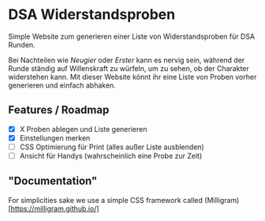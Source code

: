 # DSA Widerstandsproben

Simple Website zum generieren einer Liste von Widerstandsproben für DSA Runden.

Bei Nachteilen wie *Neugier* oder *Erster* kann es nervig sein, während der Runde ständig auf Willenskraft zu würfeln, um zu sehen, ob der Charakter widerstehen kann. Mit dieser Website könnt ihr eine Liste von Proben vorher generieren und einfach abhaken.

## Features / Roadmap

- [x] X Proben ablegen und Liste generieren
- [x] Einstellungen merken
- [ ] CSS Optimierung für Print (alles außer Liste ausblenden)
- [ ] Ansicht für Handys (wahrscheinlich eine Probe zur Zeit)

## "Documentation"

For simplicities sake we use a simple CSS framework called (Milligram)[https://milligram.github.io/]
